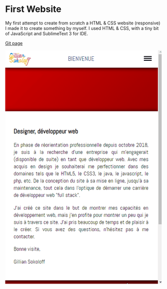 # First Website
My first attempt to create from scratch a HTML & CSS website (responsive)
I made it to create something by myself. 
I used HTML & CSS, with a tiny bit of JavaScript and SublimeText 3 for IDE.

[Git page](https://socalloff.github.io/first-ever-website-2018/index.html)

![1st website gif](1stWebSite.gif)